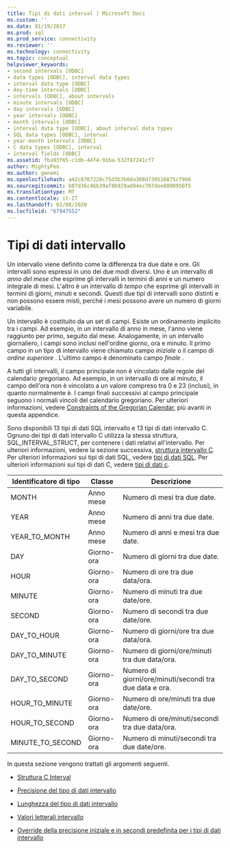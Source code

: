 ```yaml
---
title: Tipi di dati interval | Microsoft Docs
ms.custom: ''
ms.date: 01/19/2017
ms.prod: sql
ms.prod_service: connectivity
ms.reviewer: ''
ms.technology: connectivity
ms.topic: conceptual
helpviewer_keywords:
- second intervals [ODBC]
- data types [ODBC], interval data types
- interval data type [ODBC]
- day-time intervals [ODBC]
- intervals [ODBC], about intervals
- minute intervals [ODBC]
- day intervals [ODBC]
- year intervals [ODBC]
- month intervals [ODBC]
- interval data type [ODBC], about interval data types
- SQL data types [ODBC], interval
- year-month intervals [ODBC]
- C data types [ODBC], interval
- interval fields [ODBC]
ms.assetid: fba93f65-c1db-44f4-91ba-532f87241cf7
author: MightyPen
ms.author: genemi
ms.openlocfilehash: a42c8767228c75d3b7b0da308d739516875cf966
ms.sourcegitcommit: b87d36c46b39af8b929ad94ec707dee8800950f5
ms.translationtype: MT
ms.contentlocale: it-IT
ms.lasthandoff: 02/08/2020
ms.locfileid: "67947552"
---
```

# <a name="interval-data-types"></a>Tipi di dati intervallo
Un intervallo viene definito come la differenza tra due date e ore. Gli intervalli sono espressi in uno dei due modi diversi. Uno è un intervallo di *anno del mese* che esprime gli intervalli in termini di anni e un numero integrale di mesi. L'altro è un intervallo di *tempo* che esprime gli intervalli in termini di giorni, minuti e secondi. Questi due tipi di intervalli sono distinti e non possono essere misti, perché i mesi possono avere un numero di giorni variabile.  
  
 Un intervallo è costituito da un set di campi. Esiste un ordinamento implicito tra i campi. Ad esempio, in un intervallo di anno in mese, l'anno viene raggiunto per primo, seguito dal mese. Analogamente, in un intervallo giornaliero, i campi sono inclusi nell'ordine giorno, ora e minuto. Il primo campo in un tipo di intervallo viene chiamato campo *iniziale* o il campo di *ordine superiore* . L'ultimo campo è denominato campo *finale* .  
  
 A tutti gli intervalli, il campo principale non è vincolato dalle regole del calendario gregoriano. Ad esempio, in un intervallo di ore al minuto, il campo dell'ora non è vincolato a un valore compreso tra 0 e 23 (inclusi), in quanto normalmente è. I campi finali successivi al campo principale seguono i normali vincoli del calendario gregoriano. Per ulteriori informazioni, vedere [Constraints of the Gregorian Calendar](../../../odbc/reference/appendixes/constraints-of-the-gregorian-calendar.md), più avanti in questa appendice.  
  
 Sono disponibili 13 tipi di dati SQL intervallo e 13 tipi di dati intervallo C. Ognuno dei tipi di dati intervallo C utilizza la stessa struttura, SQL_INTERVAL_STRUCT, per contenere i dati relativi all'intervallo. Per ulteriori informazioni, vedere la sezione successiva, [struttura intervallo C](../../../odbc/reference/appendixes/c-interval-structure.md). Per ulteriori informazioni sui tipi di dati SQL, vedere [tipi di dati SQL](../../../odbc/reference/appendixes/sql-data-types.md). Per ulteriori informazioni sui tipi di dati C, vedere [tipi di dati c](../../../odbc/reference/appendixes/c-data-types.md).  
  
|Identificatore di tipo|Classe|Descrizione|  
|---------------------|-----------|-----------------|  
|MONTH|Anno mese|Numero di mesi tra due date.|  
|YEAR|Anno mese|Numero di anni tra due date.|  
|YEAR_TO_MONTH|Anno mese|Numero di anni e mesi tra due date.|  
|DAY|Giorno-ora|Numero di giorni tra due date.|  
|HOUR|Giorno-ora|Numero di ore tra due data/ora.|  
|MINUTE|Giorno-ora|Numero di minuti tra due date/ore.|  
|SECOND|Giorno-ora|Numero di secondi tra due date/ore.|  
|DAY_TO_HOUR|Giorno-ora|Numero di giorni/ore tra due data/ora.|  
|DAY_TO_MINUTE|Giorno-ora|Numero di giorni/ore/minuti tra due data/ora.|  
|DAY_TO_SECOND|Giorno-ora|Numero di giorni/ore/minuti/secondi tra due data e ora.|  
|HOUR_TO_MINUTE|Giorno-ora|Numero di ore/minuti tra due date/ore.|  
|HOUR_TO_SECOND|Giorno-ora|Numero di ore/minuti/secondi tra due data/ora.|  
|MINUTE_TO_SECOND|Giorno-ora|Numero di minuti/secondi tra due date/ore.|  
  
 In questa sezione vengono trattati gli argomenti seguenti.  
  
-   [Struttura C Interval](../../../odbc/reference/appendixes/c-interval-structure.md)  
  
-   [Precisione del tipo di dati intervallo](../../../odbc/reference/appendixes/interval-data-type-precision.md)  
  
-   [Lunghezza del tipo di dati intervallo](../../../odbc/reference/appendixes/interval-data-type-length.md)  
  
-   [Valori letterali intervallo](../../../odbc/reference/appendixes/interval-literals.md)  
  
-   [Override della precisione iniziale e in secondi predefinita per i tipi di dati intervallo](../../../odbc/reference/appendixes/overriding-default-leading-and-seconds-precision-for-interval-data-types.md)
